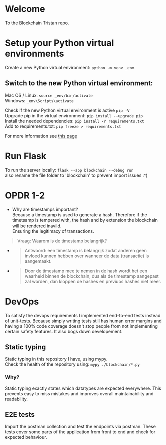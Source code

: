 # Welcome

To the Blockchain Tristan repo.

# Setup your Python virtual environments
Create a new Python virtual environment: `python -m venv _env`
## Switch to the new Python virtual environment:
Mac OS / Linux: `source _env/bin/activate`  
Windows: `_env\Scripts\activate`

Check if the new Python virtual environment is active `pip -V`  
Upgrade pip in the virtual environment: `pip install --upgrade pip`  
Install the needed dependencies: `pip install -r requirements.txt`  
Add to requirements.txt: `pip freeze > requirements.txt`

For more information see [this page](https://uoa-eresearch.github.io/eresearch-cookbook/recipe/2014/11/26/python-virtual-env/)

# Run Flask
To run the server locally: `flask --app blockchain --debug run`  
also rename the file folder to 'blockchain' to prevent import issues :^)

# OPDR 1-2
- Why are timestamps important?  
  Because a timestamp is used to generate a hash. Therefore if the timetsamp is tempered with, the hash and by extension the blockchain will be rendered inavild.  
  Ensuring the legitimacy of transactions.

>Vraag: Waarom is de timestamp belangrijk?
- >Antwoord: een timestamp is belangrijk zodat anderen geen invloed kunnen hebben over
wanneer de data (transactie) is aangemaakt.
- > Door de timestamp mee te nemen in de hash wordt het een waarheid binnen de blockchain, dus als de timestamp
aangepast zal worden, dan kloppen de hashes en previuos hashes niet meer.

# DevOps
To satisfy the devops requirements I implemented end-to-end tests instead of unit-tests.
Because simply writing tests still has human error margins and having a 100% code coverage doesn't stop people from not implementing certain safety features. It also bogs down developement.

## Static typing
Static typing in this repository I have, using mypy.  
Check the health of the repository using: `mypy ./blockchain/*.py`
### Why?
Static typing exactly states which datatypes are expected everywhere.
This prevents easy to miss mistakes and improves overall maintainability and readability.

## E2E tests
Import the postman collection and test the endpoints via postman.
These tests cover some parts of the application from front to end and check for expected behaviour.
